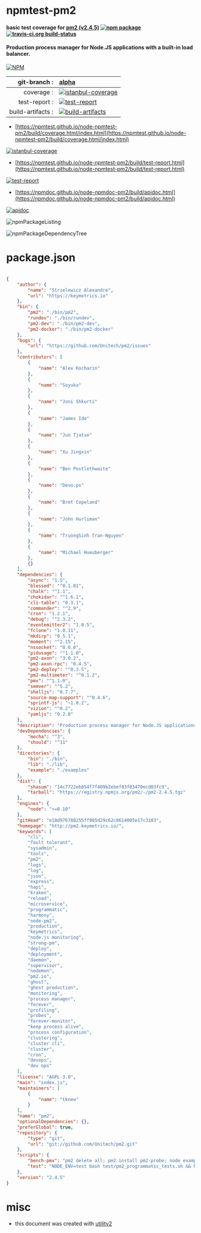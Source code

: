 # npmtest-pm2

#### basic test coverage for  [pm2 (v2.4.5)](http://pm2.keymetrics.io/)  [![npm package](https://img.shields.io/npm/v/npmtest-pm2.svg?style=flat-square)](https://www.npmjs.org/package/npmtest-pm2) [![travis-ci.org build-status](https://api.travis-ci.org/npmtest/node-npmtest-pm2.svg)](https://travis-ci.org/npmtest/node-npmtest-pm2)

#### Production process manager for Node.JS applications with a built-in load balancer.

[![NPM](https://nodei.co/npm/pm2.png?downloads=true&downloadRank=true&stars=true)](https://www.npmjs.com/package/pm2)

| git-branch : | [alpha](https://github.com/npmtest/node-npmtest-pm2/tree/alpha)|
|--:|:--|
| coverage : | [![istanbul-coverage](https://npmtest.github.io/node-npmtest-pm2/build/coverage.badge.svg)](https://npmtest.github.io/node-npmtest-pm2/build/coverage.html/index.html)|
| test-report : | [![test-report](https://npmtest.github.io/node-npmtest-pm2/build/test-report.badge.svg)](https://npmtest.github.io/node-npmtest-pm2/build/test-report.html)|
| build-artifacts : | [![build-artifacts](https://npmtest.github.io/node-npmtest-pm2/glyphicons_144_folder_open.png)](https://github.com/npmtest/node-npmtest-pm2/tree/gh-pages/build)|

- [https://npmtest.github.io/node-npmtest-pm2/build/coverage.html/index.html](https://npmtest.github.io/node-npmtest-pm2/build/coverage.html/index.html)

[![istanbul-coverage](https://npmtest.github.io/node-npmtest-pm2/build/screenCapture.buildCi.browser.%252Ftmp%252Fbuild%252Fcoverage.lib.html.png)](https://npmtest.github.io/node-npmtest-pm2/build/coverage.html/index.html)

- [https://npmtest.github.io/node-npmtest-pm2/build/test-report.html](https://npmtest.github.io/node-npmtest-pm2/build/test-report.html)

[![test-report](https://npmtest.github.io/node-npmtest-pm2/build/screenCapture.buildCi.browser.%252Ftmp%252Fbuild%252Ftest-report.html.png)](https://npmtest.github.io/node-npmtest-pm2/build/test-report.html)

- [https://npmdoc.github.io/node-npmdoc-pm2/build/apidoc.html](https://npmdoc.github.io/node-npmdoc-pm2/build/apidoc.html)

[![apidoc](https://npmdoc.github.io/node-npmdoc-pm2/build/screenCapture.buildCi.browser.%252Ftmp%252Fbuild%252Fapidoc.html.png)](https://npmdoc.github.io/node-npmdoc-pm2/build/apidoc.html)

![npmPackageListing](https://npmtest.github.io/node-npmtest-pm2/build/screenCapture.npmPackageListing.svg)

![npmPackageDependencyTree](https://npmtest.github.io/node-npmtest-pm2/build/screenCapture.npmPackageDependencyTree.svg)



# package.json

```json

{
    "author": {
        "name": "Strzelewicz Alexandre",
        "url": "https://keymetrics.io"
    },
    "bin": {
        "pm2": "./bin/pm2",
        "rundev": "./bin/rundev",
        "pm2-dev": "./bin/pm2-dev",
        "pm2-docker": "./bin/pm2-docker"
    },
    "bugs": {
        "url": "https://github.com/Unitech/pm2/issues"
    },
    "contributors": [
        {
            "name": "Alex Kocharin"
        },
        {
            "name": "Soyuka"
        },
        {
            "name": "Joni Shkurti"
        },
        {
            "name": "James Ide"
        },
        {
            "name": "Jun Tjatse"
        },
        {
            "name": "Xu Jingxin"
        },
        {
            "name": "Ben Postlethwaite"
        },
        {
            "name": "Devo.ps"
        },
        {
            "name": "Bret Copeland"
        },
        {
            "name": "John Hurliman"
        },
        {
            "name": "TruongSinh Tran-Nguyen"
        },
        {
            "name": "Michael Hueuberger"
        },
        {}
    ],
    "dependencies": {
        "async": "1.5",
        "blessed": "^0.1.81",
        "chalk": "^1.1",
        "chokidar": "^1.6.1",
        "cli-table": "0.3.1",
        "commander": "^2.9",
        "cron": "1.2.1",
        "debug": "^2.3.2",
        "eventemitter2": "1.0.5",
        "fclone": "1.0.11",
        "mkdirp": "0.5.1",
        "moment": "^2.15",
        "nssocket": "0.6.0",
        "pidusage": "^1.1.0",
        "pm2-axon": "3.0.2",
        "pm2-axon-rpc": "0.4.5",
        "pm2-deploy": "^0.3.5",
        "pm2-multimeter": "^0.1.2",
        "pmx": "^1.1.0",
        "semver": "^5.2",
        "shelljs": "0.7.7",
        "source-map-support": "^0.4.6",
        "sprintf-js": "~1.0.2",
        "vizion": "^0.2",
        "yamljs": "0.2.8"
    },
    "description": "Production process manager for Node.JS applications with a built-in load balancer.",
    "devDependencies": {
        "mocha": "^3",
        "should": "^11"
    },
    "directories": {
        "bin": "./bin",
        "lib": "./lib",
        "example": "./examples"
    },
    "dist": {
        "shasum": "14c7722eb854f7f409b2ebef83f03470ecd03fc9",
        "tarball": "https://registry.npmjs.org/pm2/-/pm2-2.4.5.tgz"
    },
    "engines": {
        "node": ">=0.10"
    },
    "gitHead": "e18d976788255ff985d29c62c8614005e17c3103",
    "homepage": "http://pm2.keymetrics.io/",
    "keywords": [
        "cli",
        "fault tolerant",
        "sysadmin",
        "tools",
        "pm2",
        "logs",
        "log",
        "json",
        "express",
        "hapi",
        "kraken",
        "reload",
        "microservice",
        "programmatic",
        "harmony",
        "node-pm2",
        "production",
        "keymetrics",
        "node.js monitoring",
        "strong-pm",
        "deploy",
        "deployment",
        "daemon",
        "supervisor",
        "nodemon",
        "pm2.io",
        "ghost",
        "ghost production",
        "monitoring",
        "process manager",
        "forever",
        "profiling",
        "probes",
        "forever-monitor",
        "keep process alive",
        "process configuration",
        "clustering",
        "cluster cli",
        "cluster",
        "cron",
        "devops",
        "dev ops"
    ],
    "license": "AGPL-3.0",
    "main": "index.js",
    "maintainers": [
        {
            "name": "tknew"
        }
    ],
    "name": "pm2",
    "optionalDependencies": {},
    "preferGlobal": true,
    "repository": {
        "type": "git",
        "url": "git://github.com/Unitech/pm2.git"
    },
    "scripts": {
        "bench-pmx": "pm2 delete all; pm2 install pm2-probe; node examples/pmx/app.js; pm2 ls",
        "test": "NODE_ENV=test bash test/pm2_programmatic_tests.sh && NODE_ENV=test bash test/pm2_behavior_tests.sh"
    },
    "version": "2.4.5"
}
```



# misc
- this document was created with [utility2](https://github.com/kaizhu256/node-utility2)
